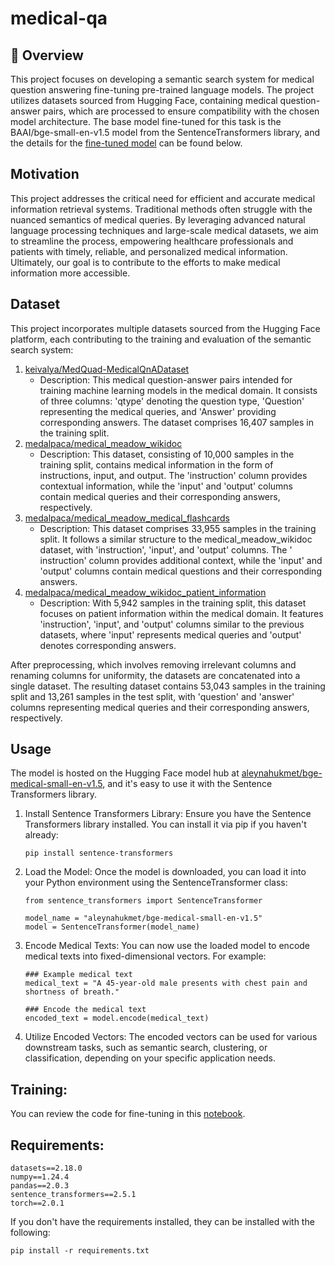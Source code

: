 # medical-qa

## 🚀 Overview

This project focuses on developing a semantic search system for medical question answering fine-tuning pre-trained language models. The project utilizes datasets sourced from Hugging Face, containing medical question-answer pairs, which are processed to ensure compatibility with the chosen model architecture. The base model fine-tuned for this task is the BAAI/bge-small-en-v1.5 model from the SentenceTransformers library, and the details for the [fine-tuned model](https://huggingface.co/aleynahukmet/bge-medical-small-en-v1.5) can be found below.

## Motivation

This project addresses the critical need for efficient and accurate medical information retrieval systems. Traditional methods often struggle with the nuanced semantics of medical queries. By leveraging advanced natural language processing techniques and large-scale medical datasets, we aim to streamline the process, empowering healthcare professionals and patients with timely, reliable, and personalized medical information. Ultimately, our goal is to contribute to the efforts to make medical information more accessible.

## Dataset

This project incorporates multiple datasets sourced from the Hugging Face platform, each contributing to the training and evaluation of the semantic search system:

1. [keivalya/MedQuad-MedicalQnADataset](https://huggingface.co/datasets/keivalya/MedQuad-MedicalQnADataset)
   - Description: This medical question-answer pairs intended for training machine learning models in the medical domain. It consists of three columns: 'qtype' denoting the 
   question type, 'Question' representing the medical queries, and 'Answer' providing corresponding answers. The dataset comprises 16,407 samples in the training split.
2. [medalpaca/medical_meadow_wikidoc](https://huggingface.co/datasets/medalpaca/medical_meadow_wikidoc)
   - Description: This dataset, consisting of 10,000 samples in the training split, contains medical information in the form of instructions, input, and output. The 'instruction' column provides contextual 
   information, while the 'input' and 'output' columns contain medical queries and their corresponding answers, respectively.
3. [medalpaca/medical_meadow_medical_flashcards](https://huggingface.co/datasets/medalpaca/medical_meadow_medical_flashcards)
   - Description: This dataset comprises 33,955 samples in the training split. It follows a similar structure to the medical_meadow_wikidoc dataset, with 'instruction', 'input', and 'output' columns. The '  
   instruction' column provides additional context, while the 'input' and 'output' columns contain medical questions and their corresponding answers.
4. [medalpaca/medical_meadow_wikidoc_patient_information](https://huggingface.co/datasets/medalpaca/medical_meadow_wikidoc_patient_information)
   - Description: With 5,942 samples in the training split, this dataset focuses on patient information within the medical domain. It features 'instruction', 'input', and 'output' columns similar to the previous 
   datasets, where 'input' represents medical queries and 'output' denotes corresponding answers.

After preprocessing, which involves removing irrelevant columns and renaming columns for uniformity, the datasets are concatenated into a single dataset. The resulting dataset contains 53,043 samples in the training split and 13,261 samples in the test split, with 'question' and 'answer' columns representing medical queries and their corresponding answers, respectively.

## Usage

The model is hosted on the Hugging Face model hub at [aleynahukmet/bge-medical-small-en-v1.5](https://huggingface.co/aleynahukmet/bge-medical-small-en-v1.5/), and it's easy to use it with the Sentence Transformers library.

1. Install Sentence Transformers Library:
   Ensure you have the Sentence Transformers library installed. You can install it via pip if you haven't already:
   
   ```
   pip install sentence-transformers

   ```
   
2. Load the Model:
   Once the model is downloaded, you can load it into your Python environment using the SentenceTransformer class:

   ```
   from sentence_transformers import SentenceTransformer
   
   model_name = "aleynahukmet/bge-medical-small-en-v1.5"
   model = SentenceTransformer(model_name)

   ```

3. Encode Medical Texts:
   You can now use the loaded model to encode medical texts into fixed-dimensional vectors. For example:

   ```
   ### Example medical text
   medical_text = "A 45-year-old male presents with chest pain and shortness of breath."
   
   ### Encode the medical text
   encoded_text = model.encode(medical_text)

   ```

4. Utilize Encoded Vectors:
   The encoded vectors can be used for various downstream tasks, such as semantic search, clustering, or classification, depending on your specific application needs.

## Training:
You can review the code for fine-tuning in this [notebook](https://github.com/aleynahukmet/medical-qa/blob/main/medical-qa.ipynb).
   
## Requirements:

 ```
datasets==2.18.0
numpy==1.24.4
pandas==2.0.3
sentence_transformers==2.5.1
torch==2.0.1

```
If you don't have the requirements installed, they can be installed with the following:

 ```
pip install -r requirements.txt

```




